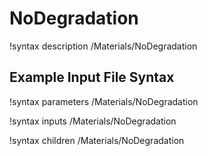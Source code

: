 # NoDegradation

!syntax description /Materials/NoDegradation

## Example Input File Syntax

!syntax parameters /Materials/NoDegradation

!syntax inputs /Materials/NoDegradation

!syntax children /Materials/NoDegradation
